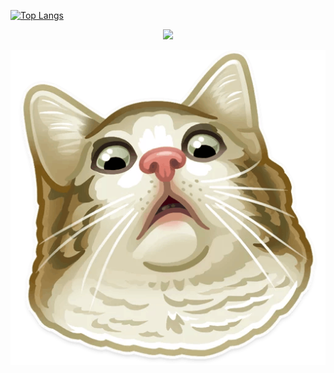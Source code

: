 [![Top Langs](https://github-readme-stats.vercel.app/api/top-langs/?username=ArtemKAF&layout=compact)](https://github.com/anuraghazra/github-readme-stats)

<p align="center">
  <img src="https://www.codewars.com/users/ArtemKAF/badges/large"/>
</p>
<kbd>
  <img src="/images/1.png" />
</kbd>
